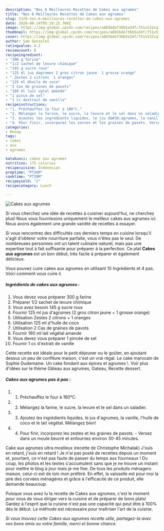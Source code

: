 ```yaml
---
description: "Nos 6 Meilleures Recettes de Cakes aux agrumes"
title: "Nos 6 Meilleures Recettes de Cakes aux agrumes"
slug: 5320-nos-6-meilleures-recettes-de-cakes-aux-agrumes
date: 2020-08-24T05:19:25.768Z
image: https://img-global.cpcdn.com/recipes/a8b5bde736b5a34f/751x532cq70/cakes-aux-agrumes-photo-principale-de-la-recette.jpg
thumbnail: https://img-global.cpcdn.com/recipes/a8b5bde736b5a34f/751x532cq70/cakes-aux-agrumes-photo-principale-de-la-recette.jpg
cover: https://img-global.cpcdn.com/recipes/a8b5bde736b5a34f/751x532cq70/cakes-aux-agrumes-photo-principale-de-la-recette.jpg
author: Sam Gonzales
ratingvalue: 4.2
reviewcount: 8
recipeingredient:
- "300 g farine"
- "1/2 sachet de levure chimique"
- "145 g sucre roux"
- "125 ml jus dagrumes 2 gros citron jaune  1 grosse orange"
- " Zestes 2 citrons  1 oranges"
- "125 ml dhuile de coco"
- "2 Cas de graines de pavots"
- "160 ml lait vgtal amande"
- "1 pince de sel"
- "1 cc dextrait de vanille"
recipeinstructions:
- "1. Préchauffez le four à 180°C."
- "2. Mélangez la farine, le sucre, la levure et le sel dans un saladier."
- "3. Ajoutez les ingrédients liquides, le jus d&#39;agrumes, la vanille, l&#39;huile de coco et le lait végétal. Mélangez bien!"
- "4. Pour finir, incorporez les zestes et les graines de pavots. Versez dans un moule beurré et enfournez environ 30-45 minutes."
categories:
- Resep
tags:
- cakes
- aux
- agrumes

katakunci: cakes aux agrumes 
nutrition: 175 calories
recipecuisine: Indonesian
preptime: "PT26M"
cooktime: "PT39M"
recipeyield: "2"
recipecategory: Lunch

---
```



![Cakes aux agrumes](https://img-global.cpcdn.com/recipes/a8b5bde736b5a34f/751x532cq70/cakes-aux-agrumes-photo-principale-de-la-recette.jpg)

Si vous cherchez une idée de recettes à cuisiner aujourd'hui, ne cherchez plus! Nous vous fournissons uniquement le meilleur cakes aux agrumes ici. Nous avons également une grande variété de recettes à essayer.

Si vous rencontrez des difficultés ces derniers temps en cuisine lorsqu'il s'agit d'obtenir votre nourriture parfaite, vous n'êtes pas le seul. De nombreuses personnes ont un talent culinaire naturel, mais pas une expertise tout à fait suffisante pour préparer à la perfection. Ce plat <strong> Cakes aux agrumes </strong> est un bon début, très facile à préparer et également délicieux.

<!--inarticleads1-->

Vous pouvez cuire cakes aux agrumes en utilisant 10 Ingrédients et 4 pas. Voici comment vous cuire il.

##### Ingrédients de cakes aux agrumes :

1. Vous devez vous préparer 300 g farine
1. Préparer 1/2 sachet de levure chimique
1. Vous avez besoin 145 g sucre roux
1. Fournir 125 ml jus d&#39;agrumes (2 gros citron jaune + 1 grosse orange)
1. Utilisation  Zestes 2 citrons + 1 oranges
1. Utilisation 125 ml d&#39;huile de coco
1. Utilisation 2 Cas de graines de pavots
1. Fournir 160 ml lait végétal amande
1. Vous devez vous préparer 1 pincée de sel
1. Fournir 1 cc d&#39;extrait de vanille


Cette recette est idéale pour le petit déjeuner ou le goûter, en ajoutant dessus un peu de confiture maison, c&#39;est un vrai régal. Le cake marocain de Sophie Dudemaine. Un cake fondant aux épices et agrumes !. Voir plus d&#39;idées sur le thème Gâteau aux agrumes, Gateau, Recette dessert. 

<!--inarticleads2-->

##### Cakes aux agrumes pas à pas :

1. 1. Préchauffez le four à 180°C.
1. 2. Mélangez la farine, le sucre, la levure et le sel dans un saladier.
1. 3. Ajoutez les ingrédients liquides, le jus d&#39;agrumes, la vanille, l&#39;huile de coco et le lait végétal. Mélangez bien!
1. 4. Pour finir, incorporez les zestes et les graines de pavots. - Versez dans un moule beurré et enfournez environ 30-45 minutes.


Cake aux agrumes ultra moelleux (recette de Christophe Michalak) J&#39;suis en retard, j&#39;suis en retard ! Je n&#39;ai pas posté de recettes depuis un moment et, pourtant, ce n&#39;est pas faute de passer du temps aux fourneaux ! Du coup, les photos et les textes s&#39;accumulent sans que je ne trouve un instant pour mettre le blog à jour mais je me fixe. De tous les produits ménagers maison, celui-ci est de loin mon préféré. En effet, la vaisselle est pour moi la pire des corvées ménagères et grâce à l&#39;efficacité de ce produit, elle demande beaucoup. 

<!--inarticleads1-->

<p>
Puisque vous avez lu la recette de Cakes aux agrumes, c'est le moment pour vous de vous diriger vers la cuisine et de préparer de bons plats! Gardez à l'esprit que la cuisine n'est pas une capacité qui peut être à 100% dès le début. La méthode est nécessaire pour maîtriser l'art de la cuisine.
</p>

<p>
<i>Si vous trouvez cette Cakes aux agrumes recette utile, partagez-la avec vos bons amis ou votre famille, merci et bonne chance.</i>
</p>

